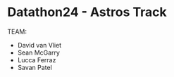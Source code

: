 # Datathon24 - Astros Track

TEAM:
  - David van Vliet
  - Sean McGarry
  - Lucca Ferraz
  - Savan Patel


    

